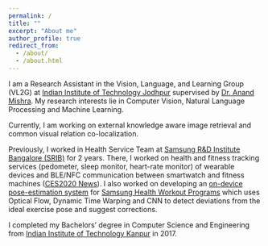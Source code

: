 ```yaml
---
permalink: /
title: ""
excerpt: "About me"
author_profile: true
redirect_from: 
  - /about/
  - /about.html
---
```


I am a Research Assistant in the Vision, Language, and Learning Group (VL2G) at [Indian Institute of Technology Jodhpur](http://iitj.ac.in/) supervised by [Dr. Anand Mishra](https://anandmishra22.github.io/). My research interests lie in Computer Vision, Natural Language Processing and Machine Learning.

Currently, I am working on external knowledge aware image retrieval and common visual relation co-localization.

Previously, I worked in Health Service Team at [Samsung R&D Institute Bangalore (SRIB)](https://research.samsung.com/sri-b) for 2 years. There, I worked on health and fitness tracking services (pedometer, sleep monitor, heart-rate monitor) of wearable devices and BLE/NFC communication between smartwatch and fitness machines ([CES2020 News](https://www.technogym.com/int/newsroom/samsung-watch-ces-compatible/)). 
I also worked on developing an [on-device pose-estimation system](https://ieeexplore.ieee.org/document/8856547) for [Samsung Health Workout Programs](https://www.samsung.com/global/galaxy/apps/samsung-health/#programs) which uses Optical Flow, Dynamic Time Warping and CNN to detect deviations from the ideal exercise pose and suggest corrections.

I completed my Bachelors’ degree in Computer Science and Engineering from [Indian Institute of Technology Kanpur](https://iitk.ac.in/) in 2017.

